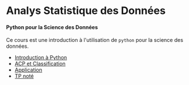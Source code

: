 # Analys Statistique des Données

#### Python pour la Science des Données

Ce cours est une introduction à l'utilisation de `python` pour la science des données.

- [Introduction à Python](seance1-intro.html)
- [ACP et Classification](seance2-ACP-classif.html) 
- [Application](seance3-application.html) <!-- seance3-classif.html -->
- [TP noté](tpnote.html) <!-- tpnote.ipynb -->
